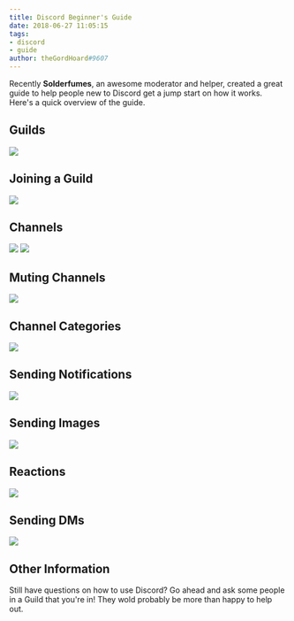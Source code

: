 ```yaml
---
title: Discord Beginner's Guide
date: 2018-06-27 11:05:15
tags:
- discord
- guide
author: theGordHoard#9607
---
```


Recently **Solderfumes**, an awesome moderator and helper, created a great guide to help people new to Discord get a jump start on how it works. Here's a quick overview of the guide.

## Guilds
![](TheseAreGuilds.png)

## Joining a Guild
![](ToJoinAGuild.png)

## Channels
![](TheseAreChannels.png)
![](ThisIsAChannel.png)

## Muting Channels
![](MuteAChannel.png)

## Channel Categories
![](ExpandCollapseCategory.png)

## Sending Notifications
![](SendANotification.png)

## Sending Images
![](SendAnImage.png)

## Reactions
![](AddAReaction.png)

## Sending DMs
![](SendADM.png)

## Other Information
Still have questions on how to use Discord? Go ahead and ask some people in a Guild that you're in! They wold probably be more than happy to help out. 